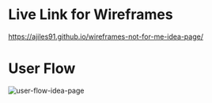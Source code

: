 # Live Link for Wireframes
https://ajiles91.github.io/wireframes-not-for-me-idea-page/

# User Flow
![user-flow-idea-page](https://user-images.githubusercontent.com/15656643/64931224-20e7a980-d805-11e9-97cc-5f31efe1f0b0.jpg)